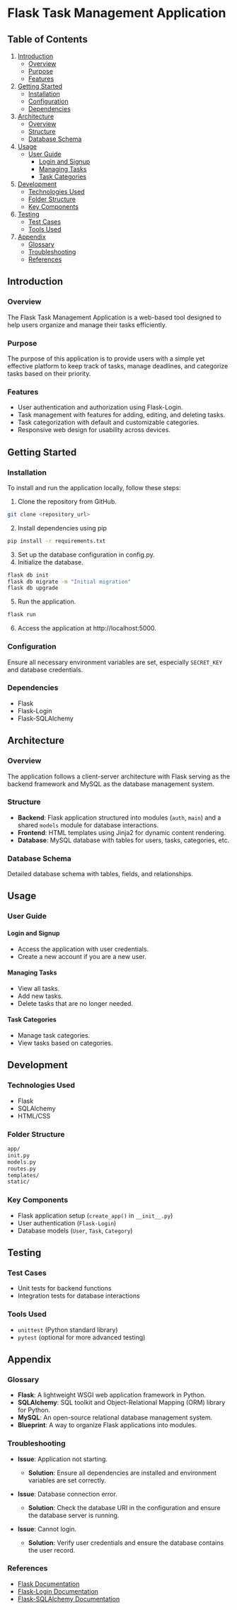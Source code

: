 # Flask Task Management Application

## Table of Contents
1. [Introduction](#introduction)
   - [Overview](#overview)
   - [Purpose](#purpose)
   - [Features](#features)
2. [Getting Started](#getting-started)
   - [Installation](#installation)
   - [Configuration](#configuration)
   - [Dependencies](#dependencies)
3. [Architecture](#architecture)
   - [Overview](#architecture-overview)
   - [Structure](#structure)
   - [Database Schema](#database-schema)
4. [Usage](#usage)
   - [User Guide](#user-guide)
     - [Login and Signup](#login-and-signup)
     - [Managing Tasks](#managing-tasks)
     - [Task Categories](#task-categories)
5. [Development](#development)
   - [Technologies Used](#technologies-used)
   - [Folder Structure](#folder-structure)
   - [Key Components](#key-components)
6. [Testing](#testing)
   - [Test Cases](#test-cases)
   - [Tools Used](#tools-used)
7. [Appendix](#appendix)
    - [Glossary](#glossary)
    - [Troubleshooting](#troubleshooting)
    - [References](#references)

## Introduction

### Overview
The Flask Task Management Application is a web-based tool designed to help users organize and manage their tasks efficiently.

### Purpose
The purpose of this application is to provide users with a simple yet effective platform to keep track of tasks, manage deadlines, and categorize tasks based on their priority.

### Features
- User authentication and authorization using Flask-Login.
- Task management with features for adding, editing, and deleting tasks.
- Task categorization with default and customizable categories.
- Responsive web design for usability across devices.

## Getting Started

### Installation
To install and run the application locally, follow these steps:
1. Clone the repository from GitHub.
  ```bash
  git clone <repository_url>
  ```
2. Install dependencies using pip
  ```bash
  pip install -r requirements.txt
  ```
3. Set up the database configuration in config.py.
4. Initialize the database.
  ```bash
  flask db init
  flask db migrate -m "Initial migration"
  flask db upgrade
  ```
5. Run the application.
  ```bash
  flask run
  ```
6. Access the application at http://localhost:5000.
   
### Configuration

Ensure all necessary environment variables are set, especially `SECRET_KEY` and database credentials.

### Dependencies

- Flask
- Flask-Login
- Flask-SQLAlchemy

## Architecture

### Overview
The application follows a client-server architecture with Flask serving as the backend framework and MySQL as the database management system.

### Structure
- **Backend**: Flask application structured into modules (`auth`, `main`) and a shared `models` module for database interactions.
- **Frontend**: HTML templates using Jinja2 for dynamic content rendering.
- **Database**: MySQL database with tables for users, tasks, categories, etc.

### Database Schema
Detailed database schema with tables, fields, and relationships.

## Usage

### User Guide

#### Login and Signup
- Access the application with user credentials.
- Create a new account if you are a new user.

#### Managing Tasks
- View all tasks.
- Add new tasks.
- Delete tasks that are no longer needed.

#### Task Categories
- Manage task categories.
- View tasks based on categories.

## Development

### Technologies Used
- Flask
- SQLAlchemy
- HTML/CSS

### Folder Structure
  ```bash
  app/
  init.py
  models.py
  routes.py
  templates/
  static/
  ```


### Key Components
- Flask application setup (`create_app()` in `__init__.py`)
- User authentication (`Flask-Login`)
- Database models (`User`, `Task`, `Category`)

## Testing

### Test Cases
- Unit tests for backend functions
- Integration tests for database interactions

### Tools Used
- `unittest` (Python standard library)
- `pytest` (optional for more advanced testing)

## Appendix

### Glossary
- **Flask**: A lightweight WSGI web application framework in Python.
- **SQLAlchemy**: SQL toolkit and Object-Relational Mapping (ORM) library for Python.
- **MySQL**: An open-source relational database management system.
- **Blueprint**: A way to organize Flask applications into modules.

### Troubleshooting
- **Issue**: Application not starting.
  - **Solution**: Ensure all dependencies are installed and environment variables are set correctly.

- **Issue**: Database connection error.
  - **Solution**: Check the database URI in the configuration and ensure the database server is running.

- **Issue**: Cannot login.
  - **Solution**: Verify user credentials and ensure the database contains the user record.

### References
- [Flask Documentation](https://flask.palletsprojects.com/en/2.0.x/)
- [Flask-Login Documentation](https://flask-login.readthedocs.io/en/latest/)
- [Flask-SQLAlchemy Documentation](https://flask-sqlalchemy.palletsprojects.com/en/2.x/)

